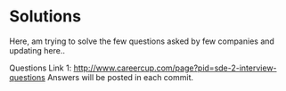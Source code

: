 Solutions
=========
Here, am trying to solve the few questions asked by few companies and updating here..


Questions Link 1: http://www.careercup.com/page?pid=sde-2-interview-questions
Answers will be posted in each commit.
